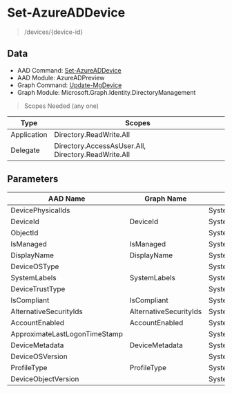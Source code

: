 # Set-AzureADDevice

> /devices/{device-id}

## Data

+ AAD Command: [Set-AzureADDevice](https://docs.microsoft.com/en-us/powershell/module/AzureADPreview/Set-AzureADDevice)
+ AAD Module: AzureADPreview
+ Graph Command: [Update-MgDevice](https://docs.microsoft.com/en-us/powershell/module/Microsoft.Graph.Identity.DirectoryManagement/Update-MgDevice)
+ Graph Module: Microsoft.Graph.Identity.DirectoryManagement

> Scopes Needed (any one)

|Type|Scopes|
|---|---|
|Application|Directory.ReadWrite.All|
|Delegate|Directory.AccessAsUser.All, Directory.ReadWrite.All|

## Parameters

|AAD Name|Graph Name|AAD Type|Graph Type|Infos|
|---|---|---|---|---|
|DevicePhysicalIds||System.Collections.Generic.List/System.String|||
|DeviceId|DeviceId|System.String|System.String||
|ObjectId||System.String|||
|IsManaged|IsManaged|System.Nullable/System.Boolean|System.Management.Automation.SwitchParameter||
|DisplayName|DisplayName|System.String|System.String||
|DeviceOSType||System.String|||
|SystemLabels|SystemLabels|System.Collections.Generic.List/System.String|System.String[]||
|DeviceTrustType||System.String|||
|IsCompliant|IsCompliant|System.Nullable/System.Boolean|System.Management.Automation.SwitchParameter||
|AlternativeSecurityIds|AlternativeSecurityIds|System.Collections.Generic.List/Microsoft.Open.AzureAD.Model.AlternativeSecurityId|Microsoft.Graph.PowerShell.Models.IMicrosoftGraphAlternativeSecurityId[]||
|AccountEnabled|AccountEnabled|System.Nullable/System.Boolean|System.Management.Automation.SwitchParameter||
|ApproximateLastLogonTimeStamp||System.Nullable/System.DateTime|||
|DeviceMetadata|DeviceMetadata|System.String|System.String||
|DeviceOSVersion||System.String|||
|ProfileType|ProfileType|System.String|System.String||
|DeviceObjectVersion||System.Nullable/System.Int32|||

